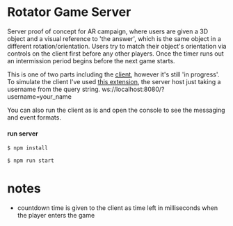 # Rotator Game Server
Server proof of concept for AR campaign, where users are given a 3D object and a visual reference to 'the answer', which is the same object in a different rotation/orientation. Users try to match their object's orientation via controls on the client first before any other players. Once the timer runs out an intermission period begins before the next game starts.

This is one of two parts including the [client](https://github.com/pathiller/rotator-game-app), however it's still 'in progress'.  To simulate the client I've used [this extension](https://chrome.google.com/webstore/detail/websocket-test-client/fgponpodhbmadfljofbimhhlengambbn?hl=en), the server host just taking a username from the query string.
ws://localhost:8080/?username=your_name

You can also run the client as is and open the console to see the messaging and event formats.


#### run server
```sh
$ npm install
```
```sh
$ npm run start
```

# notes
- countdown time is given to the client as time left in milliseconds when the player enters the game



